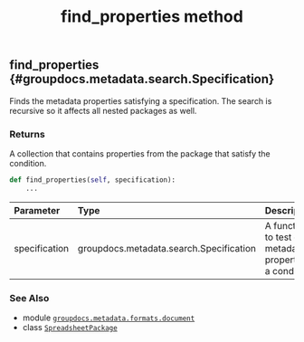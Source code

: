 ﻿---
title: find_properties method
second_title: GroupDocs.Metadata for Python via .NET API References
description: 
type: docs
url: /python-net/groupdocs.metadata.formats.document/spreadsheetpackage/find_properties/
is_root: false
weight: 70
---

## find_properties {#groupdocs.metadata.search.Specification}

Finds the metadata properties satisfying a specification. 
The search is recursive so it affects all nested packages as well.


### Returns 


A collection that contains properties from the package that satisfy the condition.


```python
def find_properties(self, specification):
    ...
```


| Parameter | Type | Description |
| :- | :- | :- |
| specification | groupdocs.metadata.search.Specification | A function to test each metadata property for a condition. |



### See Also
* module [`groupdocs.metadata.formats.document`](../../)
* class [`SpreadsheetPackage`](/metadata/python-net/groupdocs.metadata.formats.document/spreadsheetpackage)
